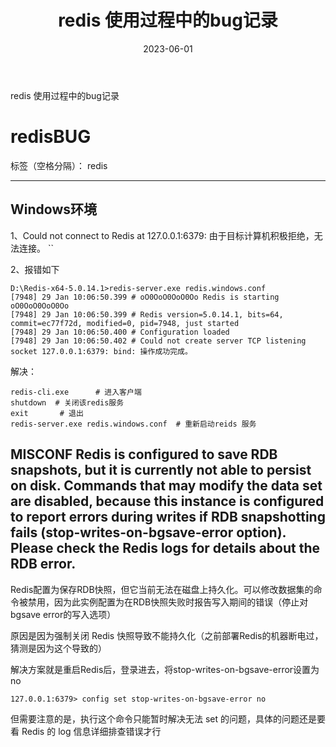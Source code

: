 ﻿---
title: redis 使用过程中的bug记录
icon: pen-to-square
date: 2023-06-01
lastUpdated: true
categories:
  - 2.database
  - KV数据库
  - Redis

tag:
  - Java
  - Spring
  - Springboot
  - Redis

---

redis 使用过程中的bug记录
<!-- more -->

# redisBUG

标签（空格分隔）： redis

---

## Windows环境

1、Could not connect to Redis at 127.0.0.1:6379: 由于目标计算机积极拒绝，无法连接。
``


2、报错如下
```shell
D:\Redis-x64-5.0.14.1>redis-server.exe redis.windows.conf
[7948] 29 Jan 10:06:50.399 # oO0OoO0OoO0Oo Redis is starting oO0OoO0OoO0Oo
[7948] 29 Jan 10:06:50.399 # Redis version=5.0.14.1, bits=64, commit=ec77f72d, modified=0, pid=7948, just started
[7948] 29 Jan 10:06:50.400 # Configuration loaded
[7948] 29 Jan 10:06:50.402 # Could not create server TCP listening socket 127.0.0.1:6379: bind: 操作成功完成。
```
解决：
```shell
redis-cli.exe      # 进入客户端
shutdown  # 关闭该redis服务
exit       # 退出
redis-server.exe redis.windows.conf  # 重新启动reids 服务
```
## MISCONF Redis is configured to save RDB snapshots, but it is currently not able to persist on disk. Commands that may modify the data set are disabled, because this instance is configured to report errors during writes if RDB snapshotting fails (stop-writes-on-bgsave-error option). Please check the Redis logs for details about the RDB error.
Redis配置为保存RDB快照，但它当前无法在磁盘上持久化。可以修改数据集的命令被禁用，因为此实例配置为在RDB快照失败时报告写入期间的错误（停止对bgsave error的写入选项）

原因是因为强制关闭 Redis 快照导致不能持久化（之前部署Redis的机器断电过，猜测是因为这个导致的）

解决方案就是重启Redis后，登录进去，将stop-writes-on-bgsave-error设置为no

```shell
127.0.0.1:6379> config set stop-writes-on-bgsave-error no
```
但需要注意的是，执行这个命令只能暂时解决无法 set 的问题，具体的问题还是要看 Redis 的 log 信息详细排查错误才行